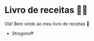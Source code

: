 # Livro de receitas :woman_cook:

Olá! Bem vindo ao meu livro de receitas :call_me_hand:

- Strogonoff

  
